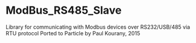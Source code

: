 # ModBus_RS485_Slave

Library for communicating with Modbus devices over RS232/USB/485 via RTU protocol
Ported to Particle by Paul Kourany, 2015
